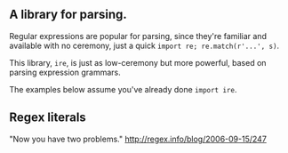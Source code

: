 ## A library for parsing.

Regular expressions are popular for parsing, since they're familiar
and available with no ceremony, just a quick `import re; re.match(r'...', s)`.

This library, `ire`, is just as low-ceremony but more powerful, based
on parsing expression grammars.

The examples below assume you've already done `import ire`.

## Regex literals
















"Now you have two problems."
http://regex.info/blog/2006-09-15/247
